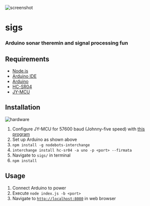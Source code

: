 ![screenshot](https://github.com/richard92m/sigs/raw/master/assets/sigs_screenshot.png)


# sigs
### Arduino sonar theremin and signal processing fun

## Requirements
- [Node.js](https://nodejs.org/en/)
- [Arduino IDE](https://www.arduino.cc/en/Main/Software)
- [Arduino](https://www.arduino.cc/en/Main/ArduinoBoardUno)
- [HC-SR04](https://www.sparkfun.com/products/13959)
- [JY-MCU](https://core-electronics.com.au/attachments/guides/Product-User-Guide-JY-MCU-Bluetooth-UART-R1-0.pdf)


## Installation
![hardware](https://github.com/richard92m/sigs/raw/master/assets/hw_schem.png)

1. Configure JY-MCU for 57600 baud (Johnny-five speed) with [this program](https://gist.github.com/garrows/f8f787dac6e85591737c#file-setupbluetooth-ino)
1. Set up Arduino as shown above
1. `npm install -g nodebots-interchange`
1. `interchange install hc-sr04 -a uno -p <port> --firmata`
1. Navigate to `sigs/` in terminal
1. `npm install`


## Usage
1. Connect  Arduino to power
1. Execute `node index.js -b <port>`
1. Navigate to [`http://localhost:8080`](http://localhost:8080) in web browser

